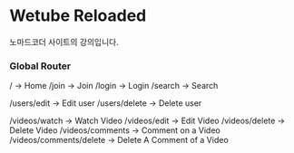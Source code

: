 # Wetube Reloaded

노마드코더 사이트의 강의입니다.

### Global Router
/ -> Home
/join -> Join
/login -> Login
/search -> Search

/users/edit -> Edit user
/users/delete -> Delete user

/videos/watch -> Watch Video
/videos/edit -> Edit Video
/videos/delete -> Delete Video
/videos/comments -> Comment on a Video
/videos/comments/delete -> Delete A Comment of a Video


